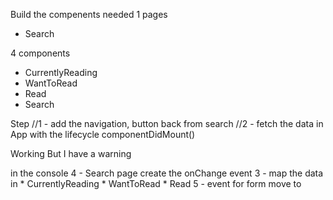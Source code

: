 Build the compenents needed
1 pages
- Search

4 components
- CurrentlyReading
- WantToRead
- Read
- Search


Step
//1 - add the navigation, button back from search
//2 - fetch the data in App with the lifecycle componentDidMount()
<!--6 - hide the header : MyReads on Search page--> Working But I have a warning
in the console
4 - Search page create the onChange event
3 - map the data in 
    * CurrentlyReading
    * WantToRead
    * Read
5 - event for form move to
